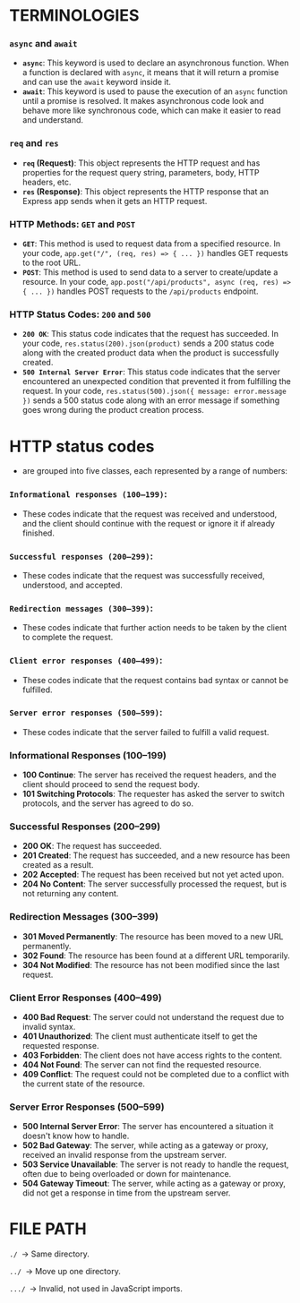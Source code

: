 # TERMINOLOGIES

### `async` and `await`

- **`async`**: This keyword is used to declare an asynchronous function. When a function is declared with `async`, it means that it will return a promise and can use the `await` keyword inside it.
- **`await`**: This keyword is used to pause the execution of an `async` function until a promise is resolved. It makes asynchronous code look and behave more like synchronous code, which can make it easier to read and understand.

### `req` and `res`

- **`req` (Request)**: This object represents the HTTP request and has properties for the request query string, parameters, body, HTTP headers, etc.
- **`res` (Response)**: This object represents the HTTP response that an Express app sends when it gets an HTTP request.

### HTTP Methods: `GET` and `POST`

- **`GET`**: This method is used to request data from a specified resource. In your code, `app.get("/", (req, res) => { ... })` handles GET requests to the root URL.
- **`POST`**: This method is used to send data to a server to create/update a resource. In your code, `app.post("/api/products", async (req, res) => { ... })` handles POST requests to the `/api/products` endpoint.

### HTTP Status Codes: `200` and `500`

- **`200 OK`**: This status code indicates that the request has succeeded. In your code, `res.status(200).json(product)` sends a 200 status code along with the created product data when the product is successfully created.
- **`500 Internal Server Error`**: This status code indicates that the server encountered an unexpected condition that prevented it from fulfilling the request. In your code, `res.status(500).json({ message: error.message })` sends a 500 status code along with an error message if something goes wrong during the product creation process.

# HTTP status codes

- are grouped into five classes, each represented by a range of numbers:

### `Informational responses (100–199)`:

- These codes indicate that the request was received and understood, and the client should continue with the request or ignore it if already finished.

### `Successful responses (200–299)`:

- These codes indicate that the request was successfully received, understood, and accepted.

### `Redirection messages (300–399)`:

- These codes indicate that further action needs to be taken by the client to complete the request.

### `Client error responses (400–499)`:

- These codes indicate that the request contains bad syntax or cannot be fulfilled.

### `Server error responses (500–599)`:

- These codes indicate that the server failed to fulfill a valid request.

### Informational Responses (100–199)

- **100 Continue**: The server has received the request headers, and the client should proceed to send the request body.
- **101 Switching Protocols**: The requester has asked the server to switch protocols, and the server has agreed to do so.

### Successful Responses (200–299)

- **200 OK**: The request has succeeded.
- **201 Created**: The request has succeeded, and a new resource has been created as a result.
- **202 Accepted**: The request has been received but not yet acted upon.
- **204 No Content**: The server successfully processed the request, but is not returning any content.

### Redirection Messages (300–399)

- **301 Moved Permanently**: The resource has been moved to a new URL permanently.
- **302 Found**: The resource has been found at a different URL temporarily.
- **304 Not Modified**: The resource has not been modified since the last request.

### Client Error Responses (400–499)

- **400 Bad Request**: The server could not understand the request due to invalid syntax.
- **401 Unauthorized**: The client must authenticate itself to get the requested response.
- **403 Forbidden**: The client does not have access rights to the content.
- **404 Not Found**: The server can not find the requested resource.
- **409 Conflict**: The request could not be completed due to a conflict with the current state of the resource.

### Server Error Responses (500–599)

- **500 Internal Server Error**: The server has encountered a situation it doesn't know how to handle.
- **502 Bad Gateway**: The server, while acting as a gateway or proxy, received an invalid response from the upstream server.
- **503 Service Unavailable**: The server is not ready to handle the request, often due to being overloaded or down for maintenance.
- **504 Gateway Timeout**: The server, while acting as a gateway or proxy, did not get a response in time from the upstream server.

# FILE PATH

`./ `→ Same directory.

`../ `→ Move up one directory.

`.../ `→ Invalid, not used in JavaScript imports.
